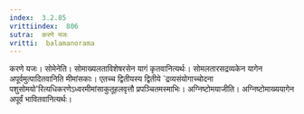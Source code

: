 ```yaml
---
index:  3.2.85
vrittiindex:  806
sutra:  करणे यजः
vritti:  balamanorama 
---
```


करणे यजः। सोमेनेति। सोमाख्यलताविशेषरसेन यागं कृतवानित्यर्थः। सोमलतारसद्रव्यकेन यागेन अपूर्वमुत्पादितवानिति मीमांसकाः। एतच्च द्वितीयस्य द्वितीये `द्रव्यसंयोगाच्चोदना पशुसोमयो'रित्यधिकरणेऽध्वरमीमांसाकुतूहलवृत्तौ प्रपञ्चितमस्माभिः। अग्निष्टोमयाजीति। अग्निष्टोमाख्ययागेन अपूर्वं भावितवानित्यर्थः। 

